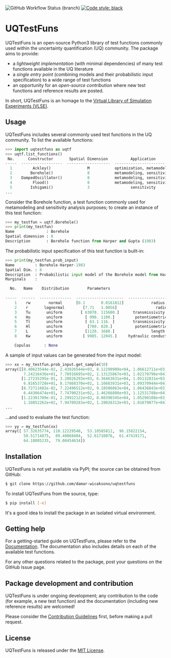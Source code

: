 ![GitHub Workflow Status (branch)](https://img.shields.io/github/workflow/status/damar-wicaksono/uqtestfuns/Packaging/dev)
[![Code style: black](https://img.shields.io/badge/code%20style-black-000000.svg)](https://github.com/psf/black)
# UQTestFuns

<!--One paragrah description-->
UQTestFuns is an open-source Python3 library of test functions commonly used
within the uncertainty quantification (UQ) community.
The package aims to provide:

- a _lightweight implementation_ (with minimal dependencies) of
  many test functions available in the UQ literature
- a _single entry point_ (combining models and their probabilistic input
  specification) to a wide range of test functions
- an opportunity for an _open-source contribution_ where new test functions and
  reference results are posted.

In short, UQTestFuns is an homage
to the [Virtual Library of Simulation Experiments (VLSE)](https://www.sfu.ca/~ssurjano/).

## Usage

UQTestFuns includes several commonly used test functions in the UQ community.
To list the available functions:

```python
>>> import uqtestfuns as uqtf
>>> uqtf.list_functions()
 No.      Constructor       Spatial Dimension          Application          Description
-----  ------------------  -------------------  --------------------------  ----------------------------------------------------------------------------
  1         Ackley()                M           optimization, metamodeling  Ackley function from Ackley (1987)
  2        Borehole()               8           metamodeling, sensitivity   Borehole function from Harper and Gupta (1983)
  3    DampedOscillator()           8           metamodeling, sensitivity   Damped oscillator model from Igusa and Der Kiureghian (1985)
  4         Flood()                 8           metamodeling, sensitivity   Flood model from Iooss and Lemaître (2015)
  5        Ishigami()               3                  sensitivity          Ishigami function from Ishigami and Homma (1991)
...
```

Consider the Borehole function, a test function commonly used for metamodeling
and sensitivity analysis purposes; to create an instance of this test function:

```python
>>> my_testfun = uqtf.Borehole()
>>> print(my_testfun)
Name              : Borehole
Spatial dimension : 8
Description       : Borehole function from Harper and Gupta (1983)
```

The probabilistic input specification of this test function is built-in:

```python
>>> print(my_testfun.prob_input)
Name         : Borehole-Harper-1983
Spatial Dim. : 8
Description  : Probabilistic input model of the Borehole model from Harper and Gupta (1983).
Marginals    :

  No.   Name    Distribution        Parameters                          Description                  
                                                                                                     
-----  ------  --------------  ---------------------  -----------------------------------------------
    1    rw        normal      [0.1       0.0161812]            radius of the borehole [m]
    2    r       lognormal        [7.71   1.0056]                 radius of influence [m]
    3    Tu       uniform        [ 63070. 115600.]      transmissivity of upper aquifer [m^2/year]
    4    Hu       uniform          [ 990. 1100.]         potentiometric head of upper aquifer [m]
    5    Tl       uniform          [ 63.1 116. ]        transmissivity of lower aquifer [m^2/year]
    6    Hl       uniform           [700. 820.]          potentiometric head of lower aquifer [m]    
    7    L        uniform          [1120. 1680.]                length of the borehole [m]                                       
    8    Kw       uniform         [ 9985. 12045.]     hydraulic conductivity of the borehole [m/year]

    Copulas      : None
```

A sample of input values can be generated from the input model:

```python
>>> xx = my_testfun.prob_input.get_sample(10)
array([[8.40623544e-02, 2.43926544e+03, 8.12290909e+04, 1.06612711e+03,
        7.24216436e+01, 7.78916695e+02, 1.13125867e+03, 1.02170796e+04],
       [1.27235295e-01, 3.28026293e+03, 6.36463631e+04, 1.05132831e+03,
        6.81653728e+01, 8.17868370e+02, 1.16603931e+03, 1.09370944e+04],
       [8.72711602e-02, 7.22496512e+02, 9.18506063e+04, 1.06436843e+03,
        6.44306474e+01, 7.74700231e+02, 1.46266808e+03, 1.12531788e+04],
       [1.22301709e-01, 2.29922122e+02, 8.00390345e+04, 1.05290108e+03,
        1.10852262e+02, 7.94709283e+02, 1.28026313e+03, 1.01879077e+04],
...
```

...and used to evaluate the test function:

```python
>>> yy = my_testfun(xx)
array([ 57.32635774, 110.12229548,  53.10585812,  96.15822154,
        58.51714875,  89.40068404,  52.61710076,  61.47419171,
        64.18005235,  79.00454634])
```

## Installation

<!--Installation-->
UQTestFuns is not yet available via PyPI; the source can be obtained from GitHub:

```bash
$ git clone https://github.com/damar-wicaksono/uqtestfuns
```

To install UQTestFuns from the source, type:

```bash
$ pip install [-e] 
```

It's a good idea to install the package in an isolated virtual environment.

## Getting help

<!--Getting help-->
For a getting-started guide on UQTestFuns,
please refer to the [Documentation](https://uqtestfuns.readthedocs.io/en/latest/).
The documentation also includes details on each of the available test functions.

For any other questions related to the package,
post your questions on the GitHub Issue page.

## Package development and contribution

<!--Package Development-->
UQTestFuns is under ongoing development;
any contribution to the code (for example, a new test function)
and the documentation (including new reference results) are welcomed!

Please consider the [Contribution Guidelines](CONTRIBUTING.MD) first,
before making a pull request. 

## License

<!--License-->
UQTestFuns is released under the [MIT License](LICENSE).
